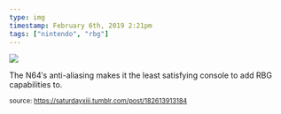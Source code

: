 ```yaml
---
type: img
timestamp: February 6th, 2019 2:21pm
tags: ["nintendo", "rbg"]
---
```

<img src="https://saturdayxiii.github.io/media/182613913184.jpg"/>

The N64′s anti-aliasing makes it the least satisfying console to add RBG capabilities to.
 
      
      
  
<small>source: https://saturdayxiii.tumblr.com/post/182613913184</small>